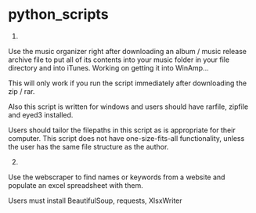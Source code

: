 # python_scripts


1)

Use the music organizer right after downloading an album / music release archive
file to put all of its contents into your music folder in your file directory
and into iTunes. Working on getting it into WinAmp...

This will only work if you run the script immediately after downloading the zip / rar.

Also this script is written for windows and users should have rarfile, zipfile
 and eyed3 installed.

Users should tailor the filepaths in this script as is appropriate for their
computer. This script does not have one-size-fits-all functionality, unless
the user has the same file structure as the author.


2)

Use the webscraper to find names or keywords from a website and populate an excel spreadsheet with them.

Users must install BeautifulSoup, requests, XlsxWriter
